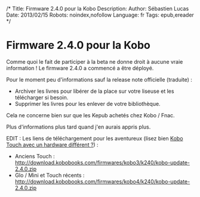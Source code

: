 /*
Title: Firmware 2.4.0 pour la Kobo
Description: 
Author: Sébastien Lucas
Date: 2013/02/15
Robots: noindex,nofollow
Language: fr
Tags: epub,ereader
*/
# Firmware 2.4.0 pour la Kobo

Comme quoi le fait de participer à la beta ne donne droit à aucune vraie information ! Le firmware 2.4.0 a commencé a être déployé.

Pour le moment peu d'informations sauf la release note officielle (traduite) :
*	Archiver les livres pour libérer de la place sur votre liseuse et les télécharger si besoin.
*	Supprimer les livres pour les enlever de votre bibliothèque.

Cela ne concerne bien sur que les Kepub achetés chez Kobo / Fnac.

Plus d'informations plus tard quand j'en aurais appris plus.

EDIT : Les liens de téléchargement pour les aventureux (lisez bien [Kobo Touch avec un hardware différent ?](/blog/kobo-ereader-touch-51)) :
*	Anciens Touch : http://download.kobobooks.com/firmwares/kobo3/k240/kobo-update-2.4.0.zip
*	Glo / Mini et Touch récents : http://download.kobobooks.com/firmwares/kobo4/k240/kobo-update-2.4.0.zip

